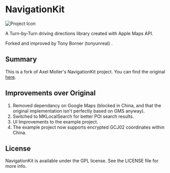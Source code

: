 NavigationKit
=============

![Project Icon](http://i900.photobucket.com/albums/ac203/tonyunreal/car.png)

A Turn-by-Turn driving directions library created with Apple Maps API.

Forked and improved by Tony Borner (tonyunreal) .

Summary
-------
This is a fork of Axel Moller's NavigationKit project. You can find the original [here](https://github.com/sendus/NavigationKit).

Improvements over Original
--------------------------
1. Removed dependancy on Google Maps (blocked in China, and that the original implementation isn't perfectly based on GMS anyway).
2. Switched to MKLocalSearch for better POI search results.
3. UI Improvements to the example project.
4. The example project now supports encrypted GCJ02 coordinates within China.

License
-------
NavigationKit is available under the GPL license. See the LICENSE file for more info.
